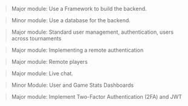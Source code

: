 > Major module: Use a Framework to build the backend.

> Minor module: Use a database for the backend.

> Major module: Standard user management, authentication, users across
tournaments

> Major module: Implementing a remote authentication

> Major module: Remote players

> Major module: Live chat.

> Minor Module: User and Game Stats Dashboards

> Major module: Implement Two-Factor Authentication (2FA) and JWT